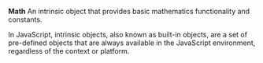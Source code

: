 **Math**
An intrinsic object that provides basic mathematics functionality
and constants.

In JavaScript, intrinsic objects, also known as built-in objects,
are a set of pre-defined objects that are always available in the
JavaScript environment, regardless of the context or platform.